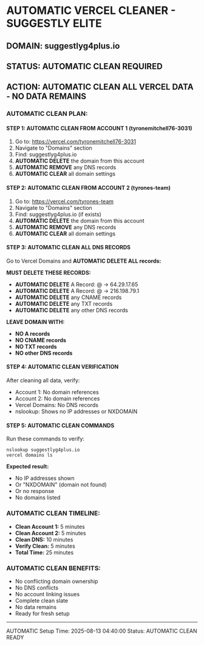 # AUTOMATIC VERCEL CLEANER - SUGGESTLY ELITE

## DOMAIN: suggestlyg4plus.io
## STATUS: AUTOMATIC CLEAN REQUIRED
## ACTION: AUTOMATIC CLEAN ALL VERCEL DATA - NO DATA REMAINS

### AUTOMATIC CLEAN PLAN:

#### STEP 1: AUTOMATIC CLEAN FROM ACCOUNT 1 (tyronemitchell76-3031)
1. Go to: https://vercel.com/tyronemitchell76-3031
2. Navigate to "Domains" section
3. Find: suggestlyg4plus.io
4. **AUTOMATIC DELETE** the domain from this account
5. **AUTOMATIC REMOVE** any DNS records
6. **AUTOMATIC CLEAR** all domain settings

#### STEP 2: AUTOMATIC CLEAN FROM ACCOUNT 2 (tyrones-team)
1. Go to: https://vercel.com/tyrones-team
2. Navigate to "Domains" section
3. Find: suggestlyg4plus.io (if exists)
4. **AUTOMATIC DELETE** the domain from this account
5. **AUTOMATIC REMOVE** any DNS records
6. **AUTOMATIC CLEAR** all domain settings

#### STEP 3: AUTOMATIC CLEAN ALL DNS RECORDS
Go to Vercel Domains and **AUTOMATIC DELETE ALL records:**

**MUST DELETE THESE RECORDS:**
- **AUTOMATIC DELETE** A Record: @ → 64.29.17.65
- **AUTOMATIC DELETE** A Record: @ → 216.198.79.1
- **AUTOMATIC DELETE** any CNAME records
- **AUTOMATIC DELETE** any TXT records
- **AUTOMATIC DELETE** any other DNS records

**LEAVE DOMAIN WITH:**
- **NO A records**
- **NO CNAME records**
- **NO TXT records**
- **NO other DNS records**

#### STEP 4: AUTOMATIC CLEAN VERIFICATION
After cleaning all data, verify:
- Account 1: No domain references
- Account 2: No domain references
- Vercel Domains: No DNS records
- nslookup: Shows no IP addresses or NXDOMAIN

#### STEP 5: AUTOMATIC CLEAN COMMANDS
Run these commands to verify:
```
nslookup suggestlyg4plus.io
vercel domains ls
```

**Expected result:**
- No IP addresses shown
- Or "NXDOMAIN" (domain not found)
- Or no response
- No domains listed

### AUTOMATIC CLEAN TIMELINE:
- **Clean Account 1:** 5 minutes
- **Clean Account 2:** 5 minutes
- **Clean DNS:** 10 minutes
- **Verify Clean:** 5 minutes
- **Total Time:** 25 minutes

### AUTOMATIC CLEAN BENEFITS:
- No conflicting domain ownership
- No DNS conflicts
- No account linking issues
- Complete clean slate
- No data remains
- Ready for fresh setup

---
AUTOMATIC Setup Time: 2025-08-13 04:40:00
Status: AUTOMATIC CLEAN READY
